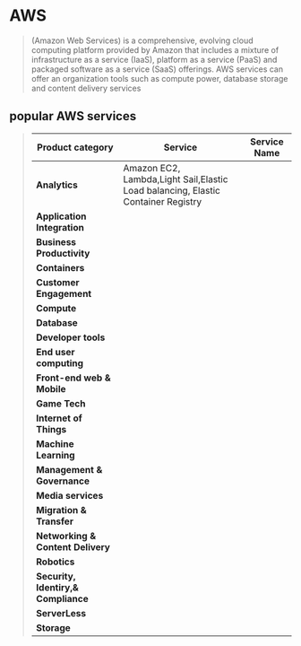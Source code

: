 
# AWS
> (Amazon Web Services) is a comprehensive, evolving cloud computing platform provided by Amazon that includes a mixture of infrastructure as a service (IaaS), platform as a service (PaaS) and packaged software as a service (SaaS) offerings. AWS services can offer an organization tools such as compute power, database storage and content delivery services

## popular AWS services

> | Product category                    | Service                                                    | Service Name |
> | ------------------------------------| ---------------------------------------------------------- |--------------|
> | **Analytics**                       | Amazon EC2,<br> Lambda,Light Sail,Elastic Load balancing, Elastic Container Registry ||
> | **Application Integration**         |  ||
> | **Business Productivity**           |  ||
> | **Containers**                      |  ||
> | **Customer Engagement**             |  ||
> | **Compute**                         |  ||
> | **Database**                        |  ||
> | **Developer tools**                 |  ||
> | **End user computing**              |  ||
> | **Front-end web & Mobile**          |  ||
> | **Game Tech**                       |  ||
> | **Internet of Things**              |  ||
> | **Machine Learning**                |  ||
> | **Management & Governance**         |  ||
> | **Media services**                  |  ||
> | **Migration & Transfer**            |  ||
> | **Networking & Content Delivery**   |  ||
> | **Robotics**                        |  ||
> | **Security, Identiry,& Compliance** |  ||
> | **ServerLess**                      |  ||
> | **Storage**                         |  ||
